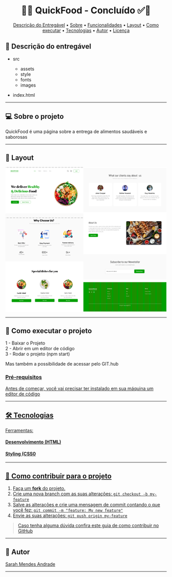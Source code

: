 <h1 align="center"> 
	  🚀✅ QuickFood - Concluído ✅🚀
</h1>


<!-- MODELO MENU DE NAVEGAÇÃO -->
<p align="center">
 <a href="#-Descrição-do-entregável">Descrição do Entregável</a> •
 <a href="#-sobre-o-projeto">Sobre</a> •
 <a href="#-funcionalidades">Funcionalidades</a> •
 <a href="#-layout">Layout</a> • 
 <a href="#-como-executar-o-projeto">Como executar</a> • 
 <a href="#-tecnologias">Tecnologias</a> • 
 <a href="#-autor">Autor</a> • 
 <a href="#user-content--licença">Licença</a>
</p>

<!-- MODELO DE DESCRIÇÃO -->
## 📄 Descrição do entregável

- src
  - assets
  - style
  - fonts
  - images

- index.html
  

---


<!-- MODELO DESCRIÇÃO SOBRE O PROJETO: -->
## 💻 Sobre o projeto

<!-- EXPLICA O MOTIVO DO PROJETO -->
QuickFood é uma página sobre a entrega de alimentos saudáveis e saborosas

<!-- LINHA DE DIVISÃO: -->
---

<!-- EXEMPLO DE LAYOUT: -->

## 🎨 Layout


![Web1](https://github.com/itsmsarah/Quick-Food/blob/main/src/assets/images/QuickFood.png)

---


<!-- MODELO DE COMO EXECUTAR O PROJETO -->
## 🚀 Como executar o projeto

1 - Baixar o Projeto <br>
2 - Abrir em um editor de código<br>
3 - Rodar o projeto (npm start)

Mas também a possibilidade de acessar pelo GIT.hub 
<a href="https://itsmsarah.github.io/Quick-Food/">




<!-- MODELO DE PRÉ REQUISITOS -->
### Pré-requisitos

Antes de começar, você vai precisar ter instalado em sua máquina um editor de código

---

<!-- ---------------------------------------------------------------------- -->

<!-- MODELO DE TECNOLOGIAS -->
## 🛠 Tecnologias

Ferramentas:
#### Desenvolvimento (HTML)
#### Styling (CSS0


---

<!-- ---------------------------------------------------------------------- -->

<!-- MODELO DE COMO CONTRIBUIR PARA O PROJETO -->
## 💪 Como contribuir para o projeto

1. Faça um **fork** do projeto.
2. Crie uma nova branch com as suas alterações: `git checkout -b my-feature`
3. Salve as alterações e crie uma mensagem de commit contando o que você fez: `git commit -m "feature: My new feature"`
4. Envie as suas alterações: `git push origin my-feature`
> Caso tenha alguma dúvida confira este [guia de como contribuir no GitHub](./CONTRIBUTING.md)

---

<!-- ---------------------------------------------------------------------- -->

<!-- MODELO DE AUTOR-->
## 🦸 Autor

<a href="www.linkedin.com/in/sarah-mendes-andrade-60a6a8214">
Sarah Mendes Andrade</a>
 <br />
 


---

<!-- ---------------------------------------------------------------------- -->

<!-- MODELO DE LICENÇA -->

